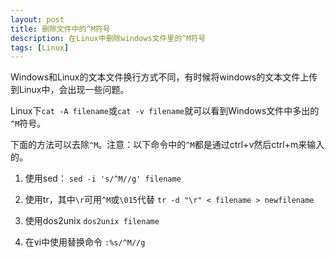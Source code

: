 ```yaml
---
layout: post
title: 删除文件中的^M符号
description: 在Linux中删除windows文件里的^M符号
tags: [Linux]
---
```


Windows和Linux的文本文件换行方式不同，有时候将windows的文本文件上传到Linux中，会出现一些问题。

Linux下`cat -A filename`或`cat -v filename`就可以看到Windows文件中多出的`^M`符号。

下面的方法可以去除`^M`。注意：以下命令中的`^M`都是通过ctrl+v然后ctrl+m来输入的。
<!--more-->

1. 使用sed：
    `sed -i 's/^M//g' filename`

2. 使用tr，其中`\r`可用`^M`或`\015`代替
    `tr -d "\r" < filename > newfilename`
	
3. 使用dos2unix
    `dos2unix filename`

4. 在vi中使用替换命令
    `:%s/^M//g`
